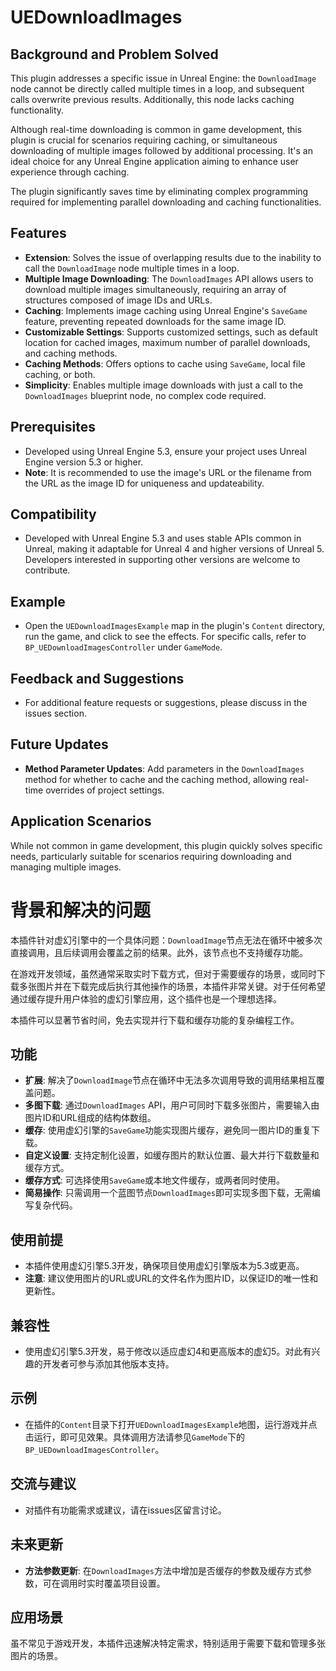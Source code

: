 # UEDownloadImages

## Background and Problem Solved

This plugin addresses a specific issue in Unreal Engine: the `DownloadImage` node cannot be directly called multiple times in a loop, and subsequent calls overwrite previous results. Additionally, this node lacks caching functionality.

Although real-time downloading is common in game development, this plugin is crucial for scenarios requiring caching, or simultaneous downloading of multiple images followed by additional processing. It's an ideal choice for any Unreal Engine application aiming to enhance user experience through caching.

The plugin significantly saves time by eliminating complex programming required for implementing parallel downloading and caching functionalities.

## Features

- **Extension**: Solves the issue of overlapping results due to the inability to call the `DownloadImage` node multiple times in a loop.
- **Multiple Image Downloading**: The `DownloadImages` API allows users to download multiple images simultaneously, requiring an array of structures composed of image IDs and URLs.
- **Caching**: Implements image caching using Unreal Engine's `SaveGame` feature, preventing repeated downloads for the same image ID.
- **Customizable Settings**: Supports customized settings, such as default location for cached images, maximum number of parallel downloads, and caching methods.
- **Caching Methods**: Offers options to cache using `SaveGame`, local file caching, or both.
- **Simplicity**: Enables multiple image downloads with just a call to the `DownloadImages` blueprint node, no complex code required.

## Prerequisites

- Developed using Unreal Engine 5.3, ensure your project uses Unreal Engine version 5.3 or higher.
- **Note**: It is recommended to use the image's URL or the filename from the URL as the image ID for uniqueness and updateability.

## Compatibility

- Developed with Unreal Engine 5.3 and uses stable APIs common in Unreal, making it adaptable for Unreal 4 and higher versions of Unreal 5. Developers interested in supporting other versions are welcome to contribute.

## Example

- Open the `UEDownloadImagesExample` map in the plugin's `Content` directory, run the game, and click to see the effects. For specific calls, refer to `BP_UEDownloadImagesController` under `GameMode`.

## Feedback and Suggestions

- For additional feature requests or suggestions, please discuss in the issues section.

## Future Updates

- **Method Parameter Updates**: Add parameters in the `DownloadImages` method for whether to cache and the caching method, allowing real-time overrides of project settings.

## Application Scenarios

While not common in game development, this plugin quickly solves specific needs, particularly suitable for scenarios requiring downloading and managing multiple images.

# 背景和解决的问题

本插件针对虚幻引擎中的一个具体问题：`DownloadImage`节点无法在循环中被多次直接调用，且后续调用会覆盖之前的结果。此外，该节点也不支持缓存功能。

在游戏开发领域，虽然通常采取实时下载方式，但对于需要缓存的场景，或同时下载多张图片并在下载完成后执行其他操作的场景，本插件非常关键。对于任何希望通过缓存提升用户体验的虚幻引擎应用，这个插件也是一个理想选择。

本插件可以显著节省时间，免去实现并行下载和缓存功能的复杂编程工作。

## 功能

- **扩展**: 解决了`DownloadImage`节点在循环中无法多次调用导致的调用结果相互覆盖问题。
- **多图下载**: 通过`DownloadImages` API，用户可同时下载多张图片，需要输入由图片ID和URL组成的结构体数组。
- **缓存**: 使用虚幻引擎的`SaveGame`功能实现图片缓存，避免同一图片ID的重复下载。
- **自定义设置**: 支持定制化设置，如缓存图片的默认位置、最大并行下载数量和缓存方式。
- **缓存方式**: 可选择使用`SaveGame`或本地文件缓存，或两者同时使用。
- **简易操作**: 只需调用一个蓝图节点`DownloadImages`即可实现多图下载，无需编写复杂代码。

## 使用前提

- 本插件使用虚幻引擎5.3开发，确保项目使用虚幻引擎版本为5.3或更高。
- **注意**: 建议使用图片的URL或URL的文件名作为图片ID，以保证ID的唯一性和更新性。

## 兼容性

- 使用虚幻引擎5.3开发，易于修改以适应虚幻4和更高版本的虚幻5。对此有兴趣的开发者可参与添加其他版本支持。

## 示例

- 在插件的`Content`目录下打开`UEDownloadImagesExample`地图，运行游戏并点击运行，即可见效果。具体调用方法请参见`GameMode`下的`BP_UEDownloadImagesController`。

## 交流与建议

- 对插件有功能需求或建议，请在issues区留言讨论。

## 未来更新

- **方法参数更新**: 在`DownloadImages`方法中增加是否缓存的参数及缓存方式参数，可在调用时实时覆盖项目设置。

## 应用场景

虽不常见于游戏开发，本插件迅速解决特定需求，特别适用于需要下载和管理多张图片的场景。




